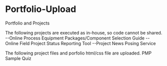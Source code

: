 # Portfolio-Upload
Portfolio and Projects

The following projects are executed as in-house, so code cannot be shared.
--Online Process Equipment Packages/Component Selection Guide
--Online Field Project Status Reporting Tool
--Project News Posing Service

The following project files and porfolio html/css file are uploaded.
PMP Sample Quiz
